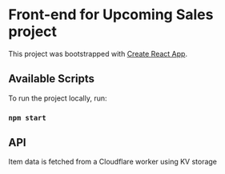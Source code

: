 # Front-end for Upcoming Sales project

This project was bootstrapped with [Create React App](https://github.com/facebook/create-react-app).

## Available Scripts

To run the project locally, run: 

### `npm start`

## API 

Item data is fetched from a Cloudflare worker using KV storage